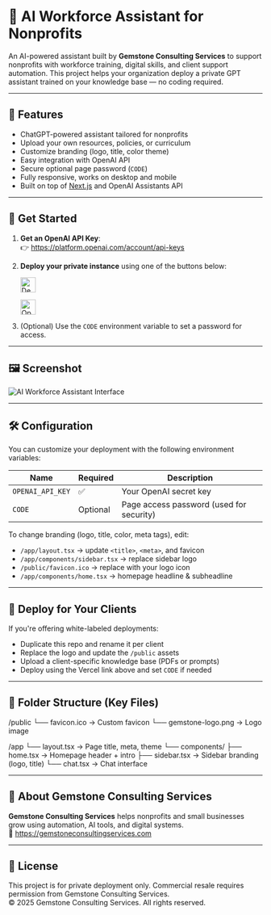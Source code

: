 # 🧠 AI Workforce Assistant for Nonprofits

An AI-powered assistant built by **Gemstone Consulting Services** to support nonprofits with workforce training, digital skills, and client support automation. This project helps your organization deploy a private GPT assistant trained on your knowledge base — no coding required.

---

## 🌟 Features

- ChatGPT-powered assistant tailored for nonprofits
- Upload your own resources, policies, or curriculum
- Customize branding (logo, title, color theme)
- Easy integration with OpenAI API
- Secure optional page password (`CODE`)
- Fully responsive, works on desktop and mobile
- Built on top of [Next.js](https://nextjs.org/) and OpenAI Assistants API

---

## 🚀 Get Started

1. **Get an OpenAI API Key**:  
   👉 https://platform.openai.com/account/api-keys

2. **Deploy your private instance** using one of the buttons below:

   [<img src="https://vercel.com/button" alt="Deploy on Vercel" height="30">](https://vercel.com/new/clone?repository-url=https://github.com/gemstone-ceo/gemstone-ceo&env=OPENAI_API_KEY,CODE&project-name=aiworkforceassistantfornonprofits&repository-name=gemstone-ceo)

   [<img src="https://gitpod.io/button/open-in-gitpod.svg" alt="Open in Gitpod" height="30">](https://gitpod.io/#https://github.com/gemstone-ceo/gemstone-ceo)

3. (Optional) Use the `CODE` environment variable to set a password for access.

---

## 🖼 Screenshot

![AI Workforce Assistant Interface](public/screenshot.png)

---

## 🛠 Configuration

You can customize your deployment with the following environment variables:

| Name              | Required | Description                                  |
|-------------------|----------|----------------------------------------------|
| `OPENAI_API_KEY`  | ✅       | Your OpenAI secret key                       |
| `CODE`            | Optional | Page access password (used for security)     |

To change branding (logo, title, color, meta tags), edit:

- `/app/layout.tsx` → update `<title>`, `<meta>`, and favicon
- `/app/components/sidebar.tsx` → replace sidebar logo
- `/public/favicon.ico` → replace with your logo icon
- `/app/components/home.tsx` → homepage headline & subheadline

---

## 🔐 Deploy for Your Clients

If you're offering white-labeled deployments:

- Duplicate this repo and rename it per client
- Replace the logo and update the `/public` assets
- Upload a client-specific knowledge base (PDFs or prompts)
- Deploy using the Vercel link above and set `CODE` if needed

---

## 📂 Folder Structure (Key Files)

/public
└── favicon.ico → Custom favicon
└── gemstone-logo.png → Logo image

/app
└── layout.tsx → Page title, meta, theme
└── components/
├── home.tsx → Homepage header + intro
├── sidebar.tsx → Sidebar branding (logo, title)
└── chat.tsx → Chat interface


---

## 📣 About Gemstone Consulting Services

**Gemstone Consulting Services** helps nonprofits and small businesses grow using automation, AI tools, and digital systems.  
🔗 https://gemstoneconsultingservices.com

---

## 📄 License

This project is for private deployment only. Commercial resale requires permission from Gemstone Consulting Services.  
© 2025 Gemstone Consulting Services. All rights reserved.


